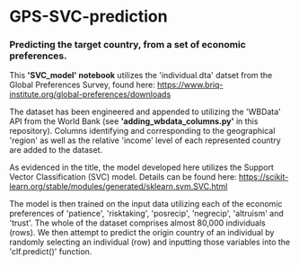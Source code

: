 # GPS-SVC-prediction
### Predicting the target country, from a set of economic preferences. 

This **'SVC_model' notebook** utilizes the 'individual.dta' datset from the Global Preferences Survey, found here: https://www.briq-institute.org/global-preferences/downloads

The dataset has been engineered and appended to utilizing the 'WBData' API from the World Bank (see **'adding_wbdata_columns.py'** in this repository). Columns identifying and corresponding to the geographical 'region' as well as the relative 'income' level of each represented country are added to the dataset. 

As evidenced in the title, the model developed here utilizes the Support Vector Classification (SVC) model. Details can be found here: https://scikit-learn.org/stable/modules/generated/sklearn.svm.SVC.html

The model is then trained on the input data utilizing each of the economic preferences of 'patience', 'risktaking', 'posrecip', 'negrecip', 'altruism' and 'trust'. The whole of the dataset comprises almost 80,000 individuals (rows). We then attempt to predict the origin country of an individual by randomly selecting an individual (row) and inputting those variables into the 'clf.predict()' function. 
